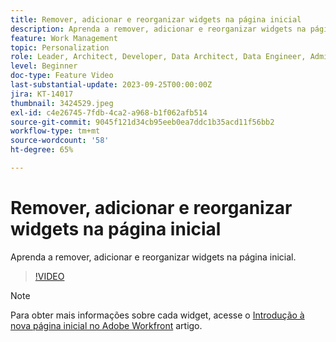 ```yaml
---
title: Remover, adicionar e reorganizar widgets na página inicial
description: Aprenda a remover, adicionar e reorganizar widgets na página inicial.
feature: Work Management
topic: Personalization
role: Leader, Architect, Developer, Data Architect, Data Engineer, Admin, User
level: Beginner
doc-type: Feature Video
last-substantial-update: 2023-09-25T00:00:00Z
jira: KT-14017
thumbnail: 3424529.jpeg
exl-id: c4e26745-7fdb-4ca2-a968-b1f062afb514
source-git-commit: 9045f121d34cb95eeb0ea7ddc1b35acd11f56bb2
workflow-type: tm+mt
source-wordcount: '58'
ht-degree: 65%

---
```


# Remover, adicionar e reorganizar widgets na página inicial

Aprenda a remover, adicionar e reorganizar widgets na página inicial.

>[!VIDEO](https://video.tv.adobe.com/v/3424529/?quality=12&learn=on)


>[!NOTE]
>
> Para obter mais informações sobre cada widget, acesse o [Introdução à nova página inicial no Adobe Workfront](https://experienceleague.adobe.com/docs/workfront/using/basics/home/new-home/get-started-with-new-home.html?lang=en) artigo.


